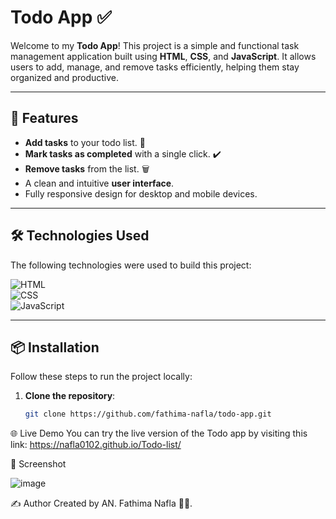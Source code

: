 # Todo App ✅

Welcome to my **Todo App**! This project is a simple and functional task management application built using **HTML**, **CSS**, and **JavaScript**. It allows users to add, manage, and remove tasks efficiently, helping them stay organized and productive.

---

## 🚀 Features

- **Add tasks** to your todo list. 📝
- **Mark tasks as completed** with a single click. ✔️
- **Remove tasks** from the list. 🗑️
- A clean and intuitive **user interface**.
- Fully responsive design for desktop and mobile devices.

---

## 🛠️ Technologies Used

The following technologies were used to build this project:

![HTML](https://img.shields.io/badge/-HTML-E34F26?style=for-the-badge&logo=html5&logoColor=white)  
![CSS](https://img.shields.io/badge/-CSS-1572B6?style=for-the-badge&logo=css3&logoColor=white)  
![JavaScript](https://img.shields.io/badge/-JavaScript-F7DF1E?style=for-the-badge&logo=javascript&logoColor=black)  

---

## 📦 Installation

Follow these steps to run the project locally:

1. **Clone the repository**:
   ```bash
   git clone https://github.com/fathima-nafla/todo-app.git

🌐 Live Demo
You can try the live version of the Todo app by visiting this link:
https://nafla0102.github.io/Todo-list/


📸 Screenshot

![image](https://github.com/user-attachments/assets/cf3ad2fd-a53c-41bf-8811-6156c5c29e90)



✍️ Author
Created by AN. Fathima Nafla 👩‍💻.
